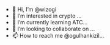 - 👋 Hi, I’m @wizogi
- 👀 I’m interested in crypto ...
- 🌱 I’m currently learning ATC...
- 💞️ I’m looking to collaborate on ...
- 📫 How to reach me @ogulhankizil...

<!---
wizogi/wizogi is a ✨ special ✨ repository because its `README.md` (this file) appears on your GitHub profile.
You can click the Preview link to take a look at your changes.
--->
